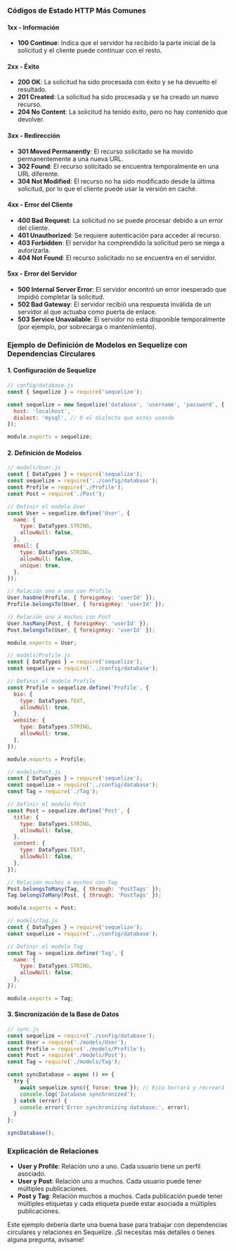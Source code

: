 
### Códigos de Estado HTTP Más Comunes

#### 1xx - Información
- **100 Continue**: Indica que el servidor ha recibido la parte inicial de la solicitud y el cliente puede continuar con el resto.

#### 2xx - Éxito
- **200 OK**: La solicitud ha sido procesada con éxito y se ha devuelto el resultado.
- **201 Created**: La solicitud ha sido procesada y se ha creado un nuevo recurso.
- **204 No Content**: La solicitud ha tenido éxito, pero no hay contenido que devolver.

#### 3xx - Redirección
- **301 Moved Permanently**: El recurso solicitado se ha movido permanentemente a una nueva URL.
- **302 Found**: El recurso solicitado se encuentra temporalmente en una URL diferente.
- **304 Not Modified**: El recurso no ha sido modificado desde la última solicitud, por lo que el cliente puede usar la versión en caché.

#### 4xx - Error del Cliente
- **400 Bad Request**: La solicitud no se puede procesar debido a un error del cliente.
- **401 Unauthorized**: Se requiere autenticación para acceder al recurso.
- **403 Forbidden**: El servidor ha comprendido la solicitud pero se niega a autorizarla.
- **404 Not Found**: El recurso solicitado no se encuentra en el servidor.

#### 5xx - Error del Servidor
- **500 Internal Server Error**: El servidor encontró un error inesperado que impidió completar la solicitud.
- **502 Bad Gateway**: El servidor recibió una respuesta inválida de un servidor al que actuaba como puerta de enlace.
- **503 Service Unavailable**: El servidor no está disponible temporalmente (por ejemplo, por sobrecarga o mantenimiento).



### Ejemplo de Definición de Modelos en Sequelize con Dependencias Circulares

#### 1. Configuración de Sequelize

```javascript
// config/database.js
const { Sequelize } = require('sequelize');

const sequelize = new Sequelize('database', 'username', 'password', {
  host: 'localhost',
  dialect: 'mysql', // O el dialecto que estés usando
});

module.exports = sequelize;
```

#### 2. Definición de Modelos

```javascript
// models/User.js
const { DataTypes } = require('sequelize');
const sequelize = require('../config/database');
const Profile = require('./Profile');
const Post = require('./Post');

// Definir el modelo User
const User = sequelize.define('User', {
  name: {
    type: DataTypes.STRING,
    allowNull: false,
  },
  email: {
    type: DataTypes.STRING,
    allowNull: false,
    unique: true,
  },
});

// Relación uno a uno con Profile
User.hasOne(Profile, { foreignKey: 'userId' });
Profile.belongsTo(User, { foreignKey: 'userId' });

// Relación uno a muchos con Post
User.hasMany(Post, { foreignKey: 'userId' });
Post.belongsTo(User, { foreignKey: 'userId' });

module.exports = User;
```

```javascript
// models/Profile.js
const { DataTypes } = require('sequelize');
const sequelize = require('../config/database');

// Definir el modelo Profile
const Profile = sequelize.define('Profile', {
  bio: {
    type: DataTypes.TEXT,
    allowNull: true,
  },
  website: {
    type: DataTypes.STRING,
    allowNull: true,
  },
});

module.exports = Profile;
```

```javascript
// models/Post.js
const { DataTypes } = require('sequelize');
const sequelize = require('../config/database');
const Tag = require('./Tag');

// Definir el modelo Post
const Post = sequelize.define('Post', {
  title: {
    type: DataTypes.STRING,
    allowNull: false,
  },
  content: {
    type: DataTypes.TEXT,
    allowNull: false,
  },
});

// Relación muchos a muchos con Tag
Post.belongsToMany(Tag, { through: 'PostTags' });
Tag.belongsToMany(Post, { through: 'PostTags' });

module.exports = Post;
```

```javascript
// models/Tag.js
const { DataTypes } = require('sequelize');
const sequelize = require('../config/database');

// Definir el modelo Tag
const Tag = sequelize.define('Tag', {
  name: {
    type: DataTypes.STRING,
    allowNull: false,
  },
});

module.exports = Tag;
```

#### 3. Sincronización de la Base de Datos

```javascript
// sync.js
const sequelize = require('./config/database');
const User = require('./models/User');
const Profile = require('./models/Profile');
const Post = require('./models/Post');
const Tag = require('./models/Tag');

const syncDatabase = async () => {
  try {
    await sequelize.sync({ force: true }); // Esto borrará y recreará las tablas
    console.log('Database synchronized');
  } catch (error) {
    console.error('Error synchronizing database:', error);
  }
};

syncDatabase();
```

### Explicación de Relaciones

- **User y Profile**: Relación uno a uno. Cada usuario tiene un perfil asociado.
- **User y Post**: Relación uno a muchos. Cada usuario puede tener múltiples publicaciones.
- **Post y Tag**: Relación muchos a muchos. Cada publicación puede tener múltiples etiquetas y cada etiqueta puede estar asociada a múltiples publicaciones.

Este ejemplo debería darte una buena base para trabajar con dependencias circulares y relaciones en Sequelize. ¡Si necesitas más detalles o tienes alguna pregunta, avísame!



